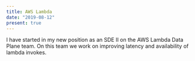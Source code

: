 ```yaml
---
title: AWS Lambda
date: "2019-08-12"
present: true
---
```


I have started in my new position as an SDE II on the AWS Lambda Data Plane team. On this team we work
on improving latency and availability of lambda invokes.
